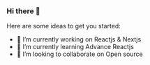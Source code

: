 ### Hi there 👋

<!--
**MohsinAliSoomro/MohsinAliSoomro** is a ✨ _special_ ✨ repository because its `README.md` (this file) appears on your GitHub profile.
-->
Here are some ideas to get you started:

- 🔭 I’m currently working on Reactjs & Nextjs
- 🌱 I’m currently learning Advance Reactjs
- 👯 I’m looking to collaborate on Open source


